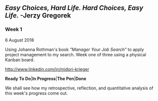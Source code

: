 ## *Easy Choices, Hard Life. Hard Choices, Easy Life.* -Jerzy Gregorek

### Week 1

6 August 2018

Using Johanna Rothman's book *"Manager Your Job Search"* to apply project management to my search. Week one of three using a physical Kanban board. 

http://www.linkedin.com/in/midori-krieger

**Ready To Do**|**In Progress**|**The Pen**|**Done**

We shall see how my retrospective, reflection, and quantitative analysis of this week's progress come out. 
